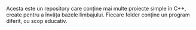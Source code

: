 Acesta este un repository care conține mai multe proiecte simple în C++, create pentru a învăța bazele limbajului. Fiecare folder conține un program diferit, cu scop educativ.
